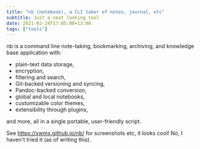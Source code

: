 ```yaml
---
title: "nb (notebook), a CLI taker of notes, journal, etc"
subtitle: Just a neat looking tool
date: 2021-02-24T17:05:00+13:00
tags: ["tools"]
---
```


nb is a command line note-taking, bookmarking, archiving, and knowledge base application with:

- plain-text data storage,
- encryption,
- filtering and search,
- Git-backed versioning and syncing,
- Pandoc-backed conversion,
- global and local notebooks,
- customizable color themes,
- extensibility through plugins,

and more, all in a single portable, user-friendly script.

See https://xwmx.github.io/nb/ for screenshots etc, it looks cool! No, I haven't tried it (as of writing this).